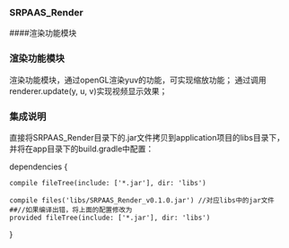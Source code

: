 ### SRPAAS_Render 

####渲染功能模块




### 渲染功能模块
渲染功能模块，通过openGL渲染yuv的功能，可实现缩放功能；
通过调用renderer.update(y, u, v)实现视频显示效果；

### 集成说明
直接将SRPAAS_Render目录下的.jar文件拷贝到application项目的libs目录下，并将在app目录下的build.gradle中配置：

dependencies {

    compile fileTree(include: ['*.jar'], dir: 'libs')

    compile files('libs/SRPAAS_Render_v0.1.0.jar') //对应libs中的jar文件
    ##//如果编译出错，将上面的配置修改为
    provided fileTree(include: ['*.jar'], dir: 'libs')
}

